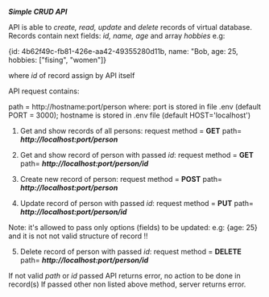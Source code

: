 **_Simple CRUD API_**

API is able to _create, read, update_ and _delete_ records of virtual database.
Records contain next fields: _id, name, age_ and array _hobbies_
e.g:

{id: 4b62f49c-fb81-426e-aa42-49355280d11b,
name: "Bob,
age: 25,
hobbies: ["fising", "women"]}

where _id_ of record assign by API itself

API request contains:

path = http://hostname:port/person
where: port is stored in file .env (default PORT = 3000);
hostname is stored in .env file (default HOST='localhost')

1. Get and show records of all persons:
   request method = **GET** path= **_http://localhost:port/person_**

2. Get and show record of person with passed _id_:
   request method = **GET** path= **_http://localhost:port/person/id_**

3. Create new record of person:
   request method = **POST** path= **_http://localhost:port/person_**

4. Update record of person with passed _id_:
   request method = **PUT** path= **_http://localhost:port/person/id_**

Note: it's allowed to pass only options (fields) to be updated: e.g:
{age: 25}
and it is not not valid structure of record !!

5. Delete record of person with passed _id_:
   request method = **DELETE** path= **_http://localhost:port/person/id_**

If not valid _path_ or _id_ passed API returns error, no action to be done in record(s)
If passed other non listed above method, server returns error.
